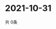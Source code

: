 # 2021-10-31
  共 0条

  <!-- BEGIN -->
  <!-- 最后更新时间Sun Oct 31 2021 20:03:28 GMT+0000 (Coordinated Universal Time) -->
  
  <!-- END -->
  
  